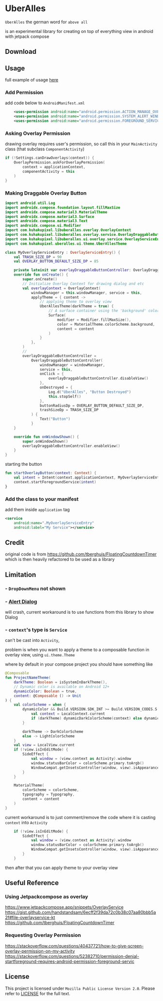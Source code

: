 # UberAlles
`UberAlles` the german word for `above all`

is an experimental library for creating on top of everything view
in android with jetpack compose

## Download 
## Usage
full example of usage [here](./app/)


### Add Permission

add code below to `AndroidManifest.xml`
```xml
    <uses-permission android:name="android.permission.ACTION_MANAGE_OVERLAY_PERMISSION" />
    <uses-permission android:name="android.permission.SYSTEM_ALERT_WINDOW" />
    <uses-permission android:name="android.permission.FOREGROUND_SERVICE" />

```
### Asking Overlay Permission
drawing overlay requires user's permission, so call this in your `MainActivity` class
(that subclass `ComponentActivity`)

```kotlin
if (!Settings.canDrawOverlays(context)) {
    OverlayPermission.askForOverlayPermission(
        context = applicationContext,
        componentActivity = this
    )
}

```
### Making Draggable Overlay Button
```kotlin
import android.util.Log
import androidx.compose.foundation.layout.fillMaxSize
import androidx.compose.material3.MaterialTheme
import androidx.compose.material3.Surface
import androidx.compose.material3.Text
import androidx.compose.ui.Modifier
import com.kuhakupixel.libuberalles.overlay.OverlayContext
import com.kuhakupixel.libuberalles.overlay.service.OverlayDraggableButtonController
import com.kuhakupixel.libuberalles.ui.overlay.service.OverlayServiceEntry
import com.kuhakupixel.uberalles.ui.theme.UberAllesTheme

class MyOverlayServiceEntry : OverlayServiceEntry() {
    val TRASH_SIZE_DP = 90
    val OVERLAY_BUTTON_DEFAULT_SIZE_DP = 85

    private lateinit var overlayDraggableButtonController: OverlayDraggableButtonController
    override fun onCreate() {
        super.onCreate()
        // Initialize Overlay Context for drawing dialog and etc
        val overlayContext = OverlayContext(
            windowManager = this.windowManager, service = this,
            applyTheme = { content ->
                // applying theme to overlay view
                UberAllesTheme(darkTheme = true) {
                    // A surface container using the 'background' color from the theme
                    Surface(
                        modifier = Modifier.fillMaxSize(),
                        color = MaterialTheme.colorScheme.background,
                        content = content
                    )
                }
            },
        )
        //
        overlayDraggableButtonController =
            OverlayDraggableButtonController(
                windowManager = windowManager,
                service = this,
                onClick = {
                    overlayDraggableButtonController.disableView()
                },
                onDestroyed = {
                    Log.d("UberAlles", "Button Destroyed")
                    this.stopSelf()
                },
                buttonRadiusDp = OVERLAY_BUTTON_DEFAULT_SIZE_DP,
                trashSizeDp = TRASH_SIZE_DP
            ) {
                Text("Button")
            }
    }

    override fun onWindowShown() {
        super.onWindowShown()
        overlayDraggableButtonController.enableView()
    }
}
```

starting the button
```kotlin 
fun startOverlayButton(context: Context) {
    val intent = Intent(context.applicationContext, MyOverlayServiceEntry::class.java)
    context.startForegroundService(intent)
}
```

### Add the class to your manifest
add them inside `application` tag
```xml
<service
    android:name=".MyOverlayServiceEntry"
    android:label="My Service"></service>
```


## Credit
original code is from https://github.com/tberghuis/FloatingCountdownTimer
which is then heavily refactored to be used as a library
## Limitation
### - `DropDownMenu` not shown
### - [Alert Dialog](https://developer.android.com/reference/kotlin/androidx/compose/material3/package-summary#AlertDialog(kotlin.Function0,kotlin.Function0,androidx.compose.ui.Modifier,kotlin.Function0,kotlin.Function0,kotlin.Function0,kotlin.Function0,androidx.compose.ui.graphics.Shape,androidx.compose.ui.graphics.Color,androidx.compose.ui.graphics.Color,androidx.compose.ui.graphics.Color,androidx.compose.ui.graphics.Color,androidx.compose.ui.unit.Dp,androidx.compose.ui.window.DialogProperties)) 

will crash, current workaround is to use functions from this library to show Dialog
### - `context`'s type is `Service` 

can't be cast into `Activity`,  

problem is when you want to apply 
a theme to a composable function
in overlay view, using `ui.theme.Theme`

where by default in your compose project you should have something like

```kotlin
@Composable
fun ProjectNameTheme(
    darkTheme: Boolean = isSystemInDarkTheme(),
    // Dynamic color is available on Android 12+
    dynamicColor: Boolean = true,
    content: @Composable () -> Unit
) {
    val colorScheme = when {
        dynamicColor && Build.VERSION.SDK_INT >= Build.VERSION_CODES.S -> {
            val context = LocalContext.current
            if (darkTheme) dynamicDarkColorScheme(context) else dynamicLightColorScheme(context)
        }

        darkTheme -> DarkColorScheme
        else -> LightColorScheme
    }
    val view = LocalView.current
    if (!view.isInEditMode) {
        SideEffect {
            val window = (view.context as Activity).window
            window.statusBarColor = colorScheme.primary.toArgb()
            WindowCompat.getInsetsController(window, view).isAppearanceLightStatusBars = darkTheme
        }
    }

    MaterialTheme(
        colorScheme = colorScheme,
        typography = Typography,
        content = content
    )
}
```

current workaround is to just comment/remove the code where it is casting `context`
into `Activity`
```kotlin
    if (!view.isInEditMode) {
        SideEffect {
            val window = (view.context as Activity).window
            window.statusBarColor = colorScheme.primary.toArgb()
            WindowCompat.getInsetsController(window, view).isAppearanceLightStatusBars = darkTheme
        }
    }
```
then after that you can apply theme to your overlay view
## Useful Reference

### Using Jetpackcompose as overlay
https://www.jetpackcompose.app/snippets/OverlayService
https://gist.github.com/handstandsam/6ecff2f39da72c0b38c07aa80bbb5a2f#file-overlayservice-kt
https://github.com/tberghuis/FloatingCountdownTimer

### Requesting Overlay Permission
https://stackoverflow.com/questions/40437721/how-to-give-screen-overlay-permission-on-my-activity
https://stackoverflow.com/questions/52382710/permission-denial-startforeground-requires-android-permission-foreground-servic


## License
This project is licensed under `Mozilla Public License
Version 2.0`. Please refer to [LICENSE](./LICENSE.md) for the full text.